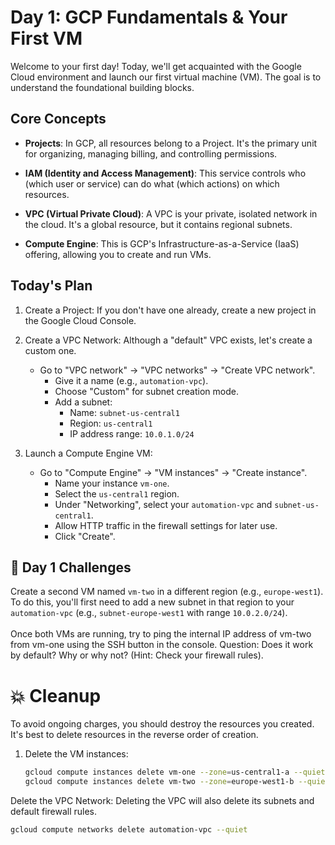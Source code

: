 # Day 1: GCP Fundamentals & Your First VM
Welcome to your first day! Today, we'll get acquainted with the Google Cloud environment and launch our first virtual machine (VM). The goal is to understand the foundational building blocks.

## Core Concepts
* **Projects**: In GCP, all resources belong to a Project. It's the primary unit for organizing, managing billing, and controlling permissions.

* **IAM (Identity and Access Management)**: This service controls who (which user or service) can do what (which actions) on which resources.

* **VPC (Virtual Private Cloud)**: A VPC is your private, isolated network in the cloud. It's a global resource, but it contains regional subnets.

* **Compute Engine**: This is GCP's Infrastructure-as-a-Service (IaaS) offering, allowing you to create and run VMs.

## Today's Plan
1. Create a Project: If you don't have one already, create a new project in the Google Cloud Console.

2. Create a VPC Network: Although a "default" VPC exists, let's create a custom one.
    * Go to "VPC network" -> "VPC networks" -> "Create VPC network".
        * Give it a name (e.g., `automation-vpc`).
        * Choose "Custom" for subnet creation mode.
        * Add a subnet:
            * Name: `subnet-us-central1`
            * Region: `us-central1`
            * IP address range: `10.0.1.0/24`

3. Launch a Compute Engine VM:
    * Go to "Compute Engine" -> "VM instances" -> "Create instance".
        * Name your instance `vm-one`.
        * Select the `us-central1` region.
        * Under "Networking", select your `automation-vpc` and `subnet-us-central1`.
        * Allow HTTP traffic in the firewall settings for later use.
        * Click "Create".

## 🧠 Day 1 Challenges
Create a second VM named `vm-two` in a different region (e.g., `europe-west1`). To do this, you'll first need to add a new subnet in that region to your `automation-vpc` (e.g., `subnet-europe-west1` with range `10.0.2.0/24`).</br>
</br>
Once both VMs are running, try to ping the internal IP address of vm-two from vm-one using the SSH button in the console. Question: Does it work by default? Why or why not? (Hint: Check your firewall rules).

# 💥 Cleanup
To avoid ongoing charges, you should destroy the resources you created. It's best to delete resources in the reverse order of creation.

1. Delete the VM instances:
    ```sh
    gcloud compute instances delete vm-one --zone=us-central1-a --quiet
    gcloud compute instances delete vm-two --zone=europe-west1-b --quiet
    ```
Delete the VPC Network: Deleting the VPC will also delete its subnets and default firewall rules.
```sh
gcloud compute networks delete automation-vpc --quiet
```